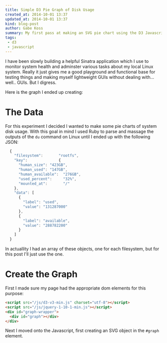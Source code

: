 ```yaml
---
title: Simple D3 Pie Graph of Disk Usage
created_at: 2014-10-01 13:37
updated_at: 2014-10-01 13:37
kind: blog-post
author: Gabe Koss
summary: My first pass at making an SVG pie chart using the D3 Javascript library.
tags: 
 - d3
 - javascript
--- 
```


<script src="/js/d3-v3-min.js" charset="utf-8"></script>
<script src="/js/jquery-1-10-1-min.js"></script>

I have been slowly building a helpful Sinatra application which I use to
monitor system health and adminster various tasks about my local Linux system.
Really it just gives me a good playground and functional base for testing
things and making myself lightweight GUIs without dealing with... well.. GUIs.
But I digress.

Here is the graph I ended up creating: 

<div id="graph-wrapper">
  <div id="graph"></div>
</div>

<script src="/js/d3-pie-chart.js"></script>
# The Data

For this experiment I decided I wanted to make some pie charts of system disk
usage. With this goal in mind I used Ruby to parse and massage the outputs of
the `du` command on Linux until I ended up with the following JSON:

```js
  {
    "filesystem":       "rootfs",
    "key":              {
      "human_size": "423GB",
      "human_used": "147GB",
      "human_available":  "276GB",
      "used_percent":     "32%",
      "mounted_at":       "/"
    },
    "data": [
      { 
        "label": "used", 
        "value": "131287000"
      },
      { 
        "label": "available", 
        "value": "288782200"
      }
    ]
  }
```


In actuallity I had an array of these objects, one for each filesystem, but for
this post I'll just use the one. 


# Create the Graph

First I made sure my page had the appropriate dom elements for this purpose:

```html
<script src="/js/d3-v3-min.js" charset="utf-8"></script>
<script src="/js/jquery-1-10-1-min.js"></script>
<div id="graph-wrapper">
  <div id="graph"></div>
</div>
```

Next I moved onto the Javascript, first creating an SVG object in the `#graph`
element.

```js
```

